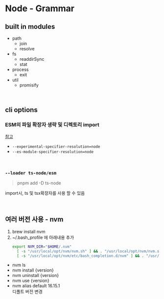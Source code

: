 # Node - Grammar

## built in modules

- path
  - join
  - resolve
- fs
  - readdirSync
  - stat
- process
  - exit
- util
  - promisify

<br />

## cli options

### ESM의 파일 확장자 생략 및 디렉토리 import

[참고](https://stackoverflow.com/questions/64449464/error-err-unsupported-dir-import-directory-import-when-attempting-to-start-no)

- `--experimental-specifier-resolution=node`
- `--es-module-specifier-resolution=node`

<br />

### `--loader ts-node/esm`

> pnpm add -D ts-node

import시, ts 및 tsx확장자를 사용 할 수 있음

<br />

## 여러 버전 사용 - nvm

1. brew install nvm
2. ~/.bash_profile 에 아래내용 추가
   ```sh
   export NVM_DIR="$HOME/.nvm"
     [ -s "/usr/local/opt/nvm/nvm.sh" ] && . "/usr/local/opt/nvm/nvm.sh"  # This loads nvmWrapperBox
     [ -s "/usr/local/opt/nvm/etc/bash_completion.d/nvm" ] && . "/usr/local/opt/nvm/etc/bash_completion.d/nvm"  # This loads nvm bash_completion
   ```

- nvm ls
- nvm install {version}
- nvm uninstall {version}
- nvm use {version}
- nvm alias default 16.15.1\
  디폴트 버전 변경
